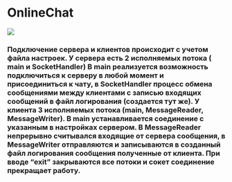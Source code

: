 # OnlineChat
![](https://cdn1.savepice.ru/uploads/2020/12/28/5d3c9cd0afaef15d44334f178eff1659-full.png)

### Подключение сервера и клиентов происходит с учетом файла настроек. У сервера есть 2 исполняемых потока ( main  и SocketHandler) В main реализуется возможность подключиться к серверу в любой момент и присоединиться к чату, в SocketHandler процесс обмена сообщениями между клиентами с записью входящих сообщений в файл логирования (создается тут же). У клиента 3 исполняемых потока (main, MessageReader, MessageWriter). В main устанавливается соединение с указанным в настройках сервером.  В MessageReader непрерывно считывался входящие от сервера сообщения, в MessageWriter отправляются и записываются в созданный файл логирования сообщения полученные от клиента. При вводе “exit” закрываются все потоки и сокет соединение прекращает работу.
